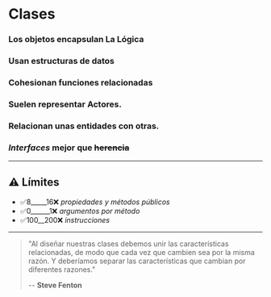 # Clases

### Los objetos encapsulan La Lógica

### Usan estructuras de datos

### Cohesionan funciones relacionadas

### Suelen representar Actores.

### Relacionan unas entidades con otras.

### _Interfaces_ mejor que ~~herencia~~

---

## ⚠️ Límites

- ✅8_____16❌ _propiedades y métodos públicos_
- ✅0______1❌ _argumentos por método_
- ✅100__200❌ _instrucciones_

---

> "Al diseñar nuestras clases debemos unir las características relacionadas,
> de modo que cada vez que cambien sea por la misma razón.
> Y deberíamos separar las características que cambian por diferentes razones."
>
> -- **Steve Fenton**


